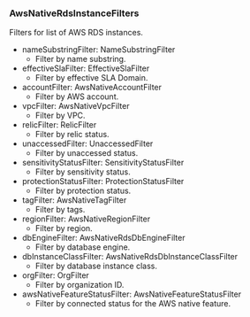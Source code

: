 ### AwsNativeRdsInstanceFilters
Filters for list of AWS RDS instances.

- nameSubstringFilter: NameSubstringFilter
  - Filter by name substring.
- effectiveSlaFilter: EffectiveSlaFilter
  - Filter by effective SLA Domain.
- accountFilter: AwsNativeAccountFilter
  - Filter by AWS account.
- vpcFilter: AwsNativeVpcFilter
  - Filter by VPC.
- relicFilter: RelicFilter
  - Filter by relic status.
- unaccessedFilter: UnaccessedFilter
  - Filter by unaccessed status.
- sensitivityStatusFilter: SensitivityStatusFilter
  - Filter by sensitivity status.
- protectionStatusFilter: ProtectionStatusFilter
  - Filter by protection status.
- tagFilter: AwsNativeTagFilter
  - Filter by tags.
- regionFilter: AwsNativeRegionFilter
  - Filter by region.
- dbEngineFilter: AwsNativeRdsDbEngineFilter
  - Filter by database engine.
- dbInstanceClassFilter: AwsNativeRdsDbInstanceClassFilter
  - Filter by database instance class.
- orgFilter: OrgFilter
  - Filter by organization ID.
- awsNativeFeatureStatusFilter: AwsNativeFeatureStatusFilter
  - Filter by connected status for the AWS native feature.

